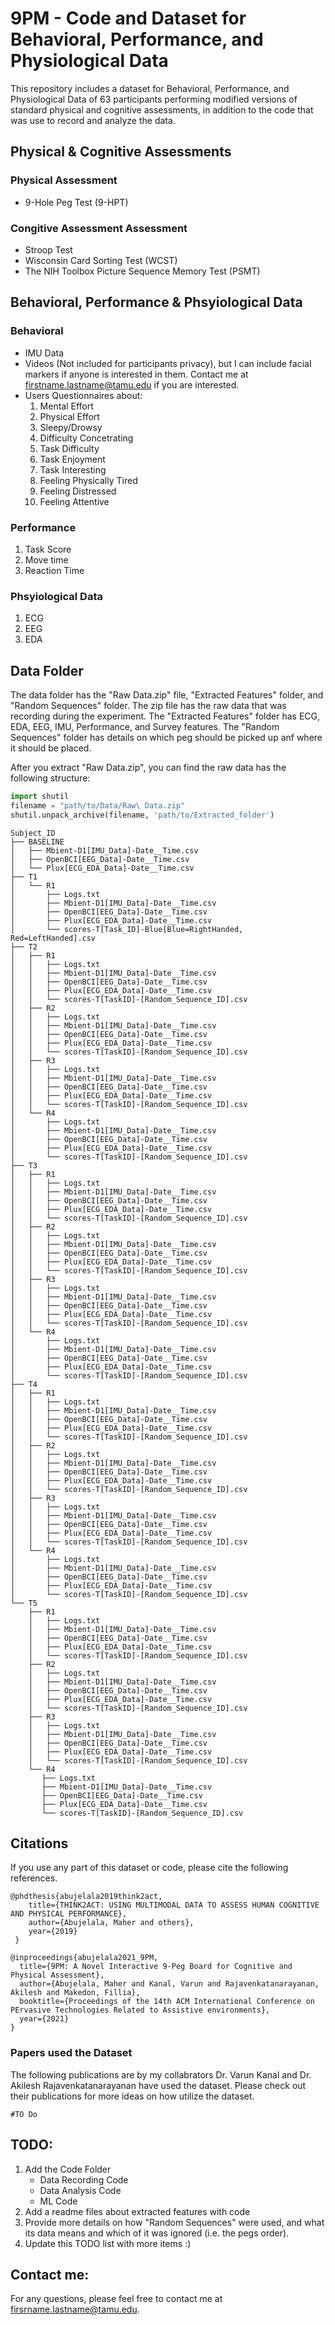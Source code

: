 # 9PM - Code and Dataset for Behavioral, Performance, and Physiological Data
This repository includes a dataset for Behavioral, Performance, and Physiological Data of 63 participants performing modified versions of standard physical and cognitive assessments, in addition to the code that was use to record and analyze the data.


## Physical & Cognitive Assessments
### Physical Assessment
- 9-Hole Peg Test (9-HPT)

### Congitive Assessment Assessment
- Stroop Test
- Wisconsin Card Sorting Test (WCST) 
- The NIH Toolbox Picture Sequence Memory Test (PSMT)

## Behavioral, Performance & Phsyiological Data 
### Behavioral
* IMU Data
* Videos (Not included for participants privacy), but I can include facial markers if anyone is interested in them. Contact me at firstname.lastname@tamu.edu if you are interested.
* Users Questionnaires about:
	1. Mental Effort
	2. Physical Effort
	3. Sleepy/Drowsy
	4. Difficulty Concetrating
	5. Task Difficulty
	6. Task Enjoyment
	7. Task Interesting
	8. Feeling Physically Tired
	9. Feeling Distressed
	10. Feeling Attentive
	
### Performance
1. Task Score
2. Move time
3. Reaction Time

### Phsyiological Data
1. ECG
2. EEG
3. EDA


## Data Folder
The data folder has the "Raw Data.zip" file, "Extracted Features" folder, and "Random Sequences" folder. The zip file has the raw data that was recording during the experiment. The "Extracted Features" folder has ECG, EDA, EEG, IMU, Performance, and Survey features. The "Random Sequences" folder has details on which peg should be picked up anf where it should be placed. 

After you extract "Raw Data.zip",  you can find the raw data has the following structure:

```python
import shutil
filename = "path/to/Data/Raw\ Data.zip"
shutil.unpack_archive(filename, 'path/to/Extracted_folder')
```
```
Subject_ID
├── BASELINE
│   ├── Mbient-D1[IMU_Data]-Date__Time.csv
│   ├── OpenBCI[EEG_Data]-Date__Time.csv
│   └── Plux[ECG_EDA_Data]-Date__Time.csv
├── T1
│   └── R1
│       ├── Logs.txt
│       ├── Mbient-D1[IMU_Data]-Date__Time.csv
│       ├── OpenBCI[EEG_Data]-Date__Time.csv
│       ├── Plux[ECG_EDA_Data]-Date__Time.csv
│       └── scores-T[Task_ID]-Blue[Blue=RightHanded, Red=LeftHanded].csv
├── T2
│   ├── R1
│   │   ├── Logs.txt
│   │   ├── Mbient-D1[IMU_Data]-Date__Time.csv
│   │   ├── OpenBCI[EEG_Data]-Date__Time.csv
│   │   ├── Plux[ECG_EDA_Data]-Date__Time.csv
│   │   └── scores-T[TaskID]-[Random_Sequence_ID].csv
│   ├── R2
│   │   ├── Logs.txt
│   │   ├── Mbient-D1[IMU_Data]-Date__Time.csv
│   │   ├── OpenBCI[EEG_Data]-Date__Time.csv
│   │   ├── Plux[ECG_EDA_Data]-Date__Time.csv
│   │   └── scores-T[TaskID]-[Random_Sequence_ID].csv
│   ├── R3
│   │   ├── Logs.txt
│   │   ├── Mbient-D1[IMU_Data]-Date__Time.csv
│   │   ├── OpenBCI[EEG_Data]-Date__Time.csv
│   │   ├── Plux[ECG_EDA_Data]-Date__Time.csv
│   │   └── scores-T[TaskID]-[Random_Sequence_ID].csv
│   └── R4
│       ├── Logs.txt
│       ├── Mbient-D1[IMU_Data]-Date__Time.csv
│       ├── OpenBCI[EEG_Data]-Date__Time.csv
│       ├── Plux[ECG_EDA_Data]-Date__Time.csv
│       └── scores-T[TaskID]-[Random_Sequence_ID].csv
├── T3
│   ├── R1
│   │   ├── Logs.txt
│   │   ├── Mbient-D1[IMU_Data]-Date__Time.csv
│   │   ├── OpenBCI[EEG_Data]-Date__Time.csv
│   │   ├── Plux[ECG_EDA_Data]-Date__Time.csv
│   │   └── scores-T[TaskID]-[Random_Sequence_ID].csv
│   ├── R2
│   │   ├── Logs.txt
│   │   ├── Mbient-D1[IMU_Data]-Date__Time.csv
│   │   ├── OpenBCI[EEG_Data]-Date__Time.csv
│   │   ├── Plux[ECG_EDA_Data]-Date__Time.csv
│   │   └── scores-T[TaskID]-[Random_Sequence_ID].csv
│   ├── R3
│   │   ├── Logs.txt
│   │   ├── Mbient-D1[IMU_Data]-Date__Time.csv
│   │   ├── OpenBCI[EEG_Data]-Date__Time.csv
│   │   ├── Plux[ECG_EDA_Data]-Date__Time.csv
│   │   └── scores-T[TaskID]-[Random_Sequence_ID].csv
│   └── R4
│       ├── Logs.txt
│       ├── Mbient-D1[IMU_Data]-Date__Time.csv
│       ├── OpenBCI[EEG_Data]-Date__Time.csv
│       ├── Plux[ECG_EDA_Data]-Date__Time.csv
│       └── scores-T[TaskID]-[Random_Sequence_ID].csv
├── T4
│   ├── R1
│   │   ├── Logs.txt
│   │   ├── Mbient-D1[IMU_Data]-Date__Time.csv
│   │   ├── OpenBCI[EEG_Data]-Date__Time.csv
│   │   ├── Plux[ECG_EDA_Data]-Date__Time.csv
│   │   └── scores-T[TaskID]-[Random_Sequence_ID].csv
│   ├── R2
│   │   ├── Logs.txt
│   │   ├── Mbient-D1[IMU_Data]-Date__Time.csv
│   │   ├── OpenBCI[EEG_Data]-Date__Time.csv
│   │   ├── Plux[ECG_EDA_Data]-Date__Time.csv
│   │   └── scores-T[TaskID]-[Random_Sequence_ID].csv
│   ├── R3
│   │   ├── Logs.txt
│   │   ├── Mbient-D1[IMU_Data]-Date__Time.csv
│   │   ├── OpenBCI[EEG_Data]-Date__Time.csv
│   │   ├── Plux[ECG_EDA_Data]-Date__Time.csv
│   │   └── scores-T[TaskID]-[Random_Sequence_ID].csv
│   └── R4
│       ├── Logs.txt
│       ├── Mbient-D1[IMU_Data]-Date__Time.csv
│       ├── OpenBCI[EEG_Data]-Date__Time.csv
│       ├── Plux[ECG_EDA_Data]-Date__Time.csv
│       └── scores-T[TaskID]-[Random_Sequence_ID].csv
└── T5
    ├── R1
    │   ├── Logs.txt
    │   ├── Mbient-D1[IMU_Data]-Date__Time.csv
    │   ├── OpenBCI[EEG_Data]-Date__Time.csv
    │   ├── Plux[ECG_EDA_Data]-Date__Time.csv
    │   └── scores-T[TaskID]-[Random_Sequence_ID].csv
    ├── R2
    │   ├── Logs.txt
    │   ├── Mbient-D1[IMU_Data]-Date__Time.csv
    │   ├── OpenBCI[EEG_Data]-Date__Time.csv
    │   ├── Plux[ECG_EDA_Data]-Date__Time.csv
    │   └── scores-T[TaskID]-[Random_Sequence_ID].csv
    ├── R3
    │   ├── Logs.txt
    │   ├── Mbient-D1[IMU_Data]-Date__Time.csv
    │   ├── OpenBCI[EEG_Data]-Date__Time.csv
    │   ├── Plux[ECG_EDA_Data]-Date__Time.csv
    │   └── scores-T[TaskID]-[Random_Sequence_ID].csv
    └── R4
       ├── Logs.txt
       ├── Mbient-D1[IMU_Data]-Date__Time.csv
       ├── OpenBCI[EEG_Data]-Date__Time.csv
       ├── Plux[ECG_EDA_Data]-Date__Time.csv
       └── scores-T[TaskID]-[Random_Sequence_ID].csv
```

## Citations
If you use any part of this dataset or code, please cite the following references.


```
@phdthesis{abujelala2019think2act,
	title={THINK2ACT: USING MULTIMODAL DATA TO ASSESS HUMAN COGNITIVE AND PHYSICAL PERFORMANCE},
	author={Abujelala, Maher and others},
    year={2019}
 }
 
@inproceedings{abujelala2021_9PM,
  title={9PM: A Novel Interactive 9-Peg Board for Cognitive and Physical Assessment},
  author={Abujelala, Maher and Kanal, Varun and Rajavenkatanarayanan, Akilesh and Makedon, Fillia},
  booktitle={Proceedings of the 14th ACM International Conference on PErvasive Technologies Related to Assistive environments},
  year={2021}
}
```
### Papers used the Dataset
The following publications are by my collabrators Dr. Varun Kanal and Dr. Akilesh Rajavenkatanarayanan have used the dataset. Please check out their publications for more ideas on how utilize the dataset.

```
#TO Do
```


## TODO:
1. Add the Code Folder
	- Data Recording Code
	- Data Analysis Code
	- ML Code
2. 	Add a readme files about extracted features with code
3. Provide more details on how "Random Sequences" were used, and what its data means and which of it was ignored (i.e. the pegs order).
4. Update this TODO list with more items :)


## Contact me:
For any questions, please feel free to contact me at firsrname.lastname@tamu.edu. 